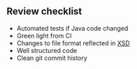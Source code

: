 ## Review checklist
* Automated tests if Java code changed
* Green light from CI
* Changes to file format reflected in [XSD](https://git.geogebra.org/ggb/xsd)
* Well structured code
* Clean git commit history
